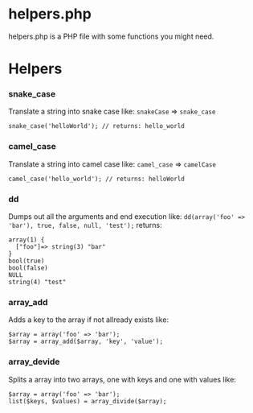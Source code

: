 # helpers.php
helpers.php is a PHP file with some functions you might need.

# Helpers

### snake_case
Translate a string into snake case
like: `snakeCase` => `snake_case`
```
snake_case('helloWorld'); // returns: hello_world
```

### camel_case
Translate a string into camel case
like: `camel_case` => `camelCase`
```
camel_case('hello_world'); // returns: helloWorld
```

### dd
Dumps out all the arguments and end execution
like: `dd(array('foo' => 'bar'), true, false, null, 'test');` returns:
```
array(1) {
  ["foo"]=> string(3) "bar"
}
bool(true)
bool(false)
NULL
string(4) "test"
```

### array_add
Adds a key to the array if not allready exists
like:
```
$array = array('foo' => 'bar');
$array = array_add($array, 'key', 'value');
```

### array_devide
Splits a array into two arrays, one with keys and one with values
like:
```
$array = array('foo' => 'bar');
list($keys, $values) = array_divide($array);
```
